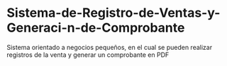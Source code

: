 # Sistema-de-Registro-de-Ventas-y-Generaci-n-de-Comprobante
Sistema orientado a negocios pequeños, en el cual se pueden realizar registros de la venta y generar un comprobante en PDF
